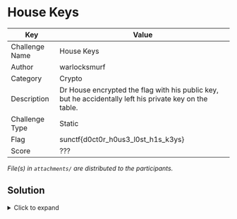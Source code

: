 # House Keys

| Key            | Value                                                             |
|----------------|-------------------------------------------------------------------|
| Challenge Name | House Keys                                                        |
| Author         | warlocksmurf                                                      |
| Category       | Crypto                                                            |
| Description    | Dr House encrypted the flag with his public key, but he accidentally left his private key on the table. |
| Challenge Type | Static                                                            |
| Flag           | sunctf{d0ct0r_h0us3_l0st_h1s_k3ys}                                |
| Score          | ???                                                               |

*File(s) in `attachments/` are distributed to the participants.*

## Solution

<details>
<summary>Click to expand</summary>

1) Decrypt the encrypted flag with the private key given.

`openssl rsautl -decrypt -inkey private_key.pem -in flag.txt.enc -out flag.txt`

</details>
